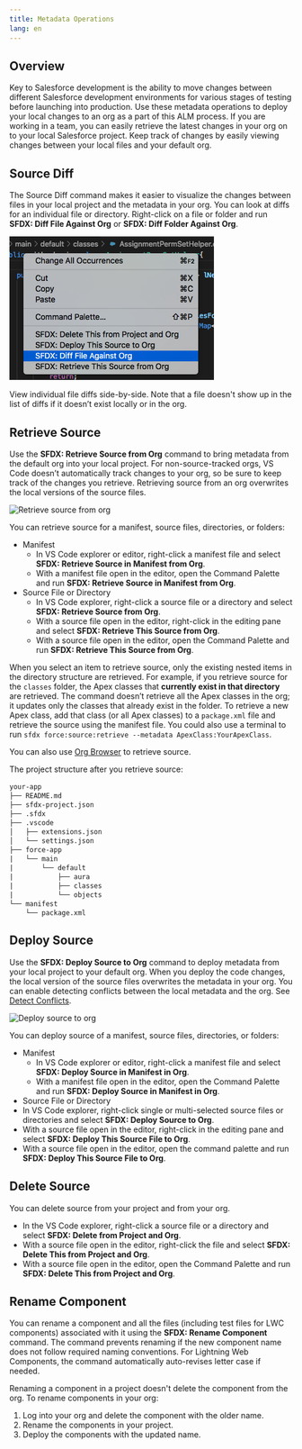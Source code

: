```yaml
---
title: Metadata Operations
lang: en
---
```

## Overview

Key to Salesforce development is the ability to move changes between different Salesforce development environments for various stages of testing before launching into production. Use these metadata operations to deploy your local changes to an org as a part of this ALM process. If you are working in a team, you can easily retrieve the latest changes in your org on to your local Salesforce project. Keep track of changes by easily viewing changes between your local files and your default org.


## Source Diff

The Source Diff command makes it easier to visualize the changes between files in your local project and the metadata in your org. You can look at diffs for an individual file or directory.
Right-click on a file or folder and run **SFDX: Diff File Against Org** or **SFDX: Diff Folder Against Org**.  

![Source Diff command](../../../images/source_diff.png)

View individual file diffs side-by-side. Note that a file doesn't show up in the list of diffs if it doesn’t exist locally or in the org.

## Retrieve Source

Use the **SFDX: Retrieve Source from Org** command to bring metadata from the default org into your local project.  For non-source-tracked orgs, VS Code doesn’t automatically track changes to your org, so be sure to keep track of the changes you retrieve. Retrieving source from an org overwrites the local versions of the source files.

![Retrieve source from org](./images/retrieve-source-from-org.png)

You can retrieve source for a manifest, source files, directories, or folders:

- Manifest
  - In VS Code explorer or editor, right-click a manifest file and select **SFDX: Retrieve Source in Manifest from Org**.
  - With a manifest file open in the editor, open the Command Palette and run **SFDX: Retrieve Source in Manifest from Org**.
- Source File or Directory
  - In VS Code explorer, right-click a source file or a directory and select **SFDX: Retrieve Source from Org**.
  - With a source file open in the editor, right-click in the editing pane and select **SFDX: Retrieve This Source from Org**.
  - With a source file open in the editor, open the Command Palette and run **SFDX: Retrieve This Source from Org**.

When you select an item to retrieve source, only the existing nested items in the directory structure are retrieved. For example, if you retrieve source for the `classes` folder, the Apex classes that **currently exist in that directory** are retrieved. The command doesn’t retrieve all the Apex classes in the org; it updates only the classes that already exist in the folder. To retrieve a new Apex class, add that class (or all Apex classes) to a `package.xml` file and retrieve the source using the manifest file. You could also use a terminal to run `sfdx force:source:retrieve --metadata ApexClass:YourApexClass`.

You can also use [Org Browser](./en/user-guide/development-models/#create-project-and-use-org-browser) to retrieve source.

The project structure after you retrieve source:

```text
your-app
├── README.md
├── sfdx-project.json
├── .sfdx
├── .vscode
│   ├── extensions.json
│   └── settings.json
├── force-app
|   └── main
|       └── default
|           ├── aura
|           ├── classes
|           └── objects
└── manifest
    └── package.xml
```
## Deploy Source

Use the **SFDX: Deploy Source to Org** command to deploy metadata from your local project to your default org. When you deploy the code changes, the local version of the source files overwrites the metadata in your org. You can enable detecting conflicts between the local metadata and the org. See [Detect Conflicts](./en/user-guide/detect-conflicts).

![Deploy source to org](./images/deploy-source-to-org.png)

You can deploy source of a manifest, source files, directories, or folders:

- Manifest
  - In VS Code explorer or editor, right-click a manifest file and select **SFDX: Deploy Source in Manifest in Org**.
  - With a manifest file open in the editor, open the Command Palette and run **SFDX: Deploy Source in Manifest in Org**.
- Source File or Directory
- In VS Code explorer, right-click single or multi-selected source files or directories and select **SFDX: Deploy Source to Org**.
- With a source file open in the editor, right-click in the editing pane and select **SFDX: Deploy This Source File to Org**.
- With a source file open in the editor, open the command palette and run **SFDX: Deploy This Source File to Org**.

## Delete Source

You can delete source from your project and from your org.

- In the VS Code explorer, right-click a source file or a directory and select **SFDX: Delete from Project and Org**.
- With a source file open in the editor, right-click the file and select **SFDX: Delete This from Project and Org**.
- With a source file open in the editor, open the Command Palette and run **SFDX: Delete This from Project and Org**.

## Rename Component

You can rename a component and all the files (including test files for LWC components) associated with it using the **SFDX: Rename Component** command. The command prevents renaming if the new component name does not follow required naming conventions. For Lightning Web Components, the command automatically auto-revises letter case if needed. 

Renaming a component in a project doesn't delete the component from the org. To rename components in your org:
1. Log into your org and delete the component with the older name.
2. Rename the components in your project.
3. Deploy the components with the updated name. 
